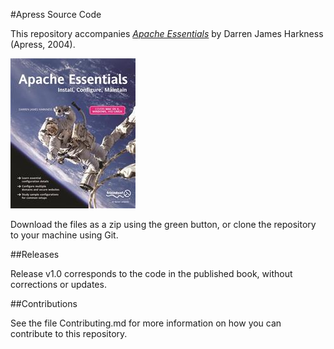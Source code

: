 #Apress Source Code

This repository accompanies [*Apache Essentials*](http://www.apress.com/9781590593554) by Darren James Harkness (Apress, 2004).

![Cover image](9781590593554.jpg)

Download the files as a zip using the green button, or clone the repository to your machine using Git.

##Releases

Release v1.0 corresponds to the code in the published book, without corrections or updates.

##Contributions

See the file Contributing.md for more information on how you can contribute to this repository.
